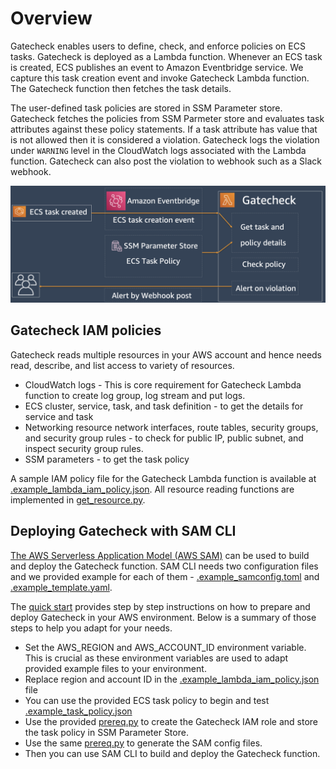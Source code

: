 # Overview
Gatecheck enables users to define, check, and enforce policies on ECS tasks. Gatecheck is deployed as a Lambda function. Whenever an ECS task is created, ECS publishes an event to Amazon Eventbridge service. We capture this task creation event and invoke Gatecheck Lambda function. The Gatecheck function then fetches the task details. 

The user-defined task policies are stored in SSM Parameter store. Gatecheck fetches the policies from SSM Parmeter store and evaluates task attributes against these policy statements. If a task attribute has value that is not allowed then it is considered a violation. Gatecheck logs the violation under `WARNING` level in the CloudWatch logs associated with the Lambda function. Gatecheck can also post the violation to webhook such as a Slack webhook.

![Gatecheck overview](./gatecheck_overview.png)

## Gatecheck IAM policies
Gatecheck reads multiple resources in your AWS account and hence needs read, describe, and list access to variety of resources. 

* CloudWatch logs - This is core requirement for Gatecheck Lambda function to create log group, log stream and put logs. 
* ECS cluster, service, task, and task definition - to get the details for service and task
* Networking resource network interfaces, route tables, security groups, and security group rules - to check for public IP, public subnet, and inspect security group rules.
* SSM parameters - to get the task policy

A sample IAM policy file for the Gatecheck Lambda function is available at [.example_lambda_iam_policy.json](../.example_lambda_iam_policy.json). All resource reading functions are implemented in [get_resource.py](../gatecheck/get_resource.py).

## Deploying Gatecheck with SAM CLI
[The AWS Serverless Application Model (AWS SAM)](https://docs.aws.amazon.com/serverless-application-model/latest/developerguide/what-is-sam.html) can be used to build and deploy the Gatecheck function. SAM CLI needs two configuration files and we provided example for each of them - [.example_samconfig.toml](../.example_samconfig.toml) and [.example_template.yaml](../.example_template.yaml).

The [quick start](../README.md) provides step by step instructions on how to prepare and deploy Gatecheck in your AWS environment. Below is a summary of those steps to help you adapt for your needs.

* Set the AWS_REGION and AWS_ACCOUNT_ID environment variable. This is crucial as these environment variables are used to adapt provided example files to your environment.
* Replace region and account ID in the [.example_lambda_iam_policy.json](../.example_lambda_iam_policy.json) file
* You can use the provided ECS task policy to begin and test [.example_task_policy.json](../.example_task_policy.json)
* Use the provided [prereq.py](../prereq.py) to create the Gatecheck IAM role and store the task policy in SSM Parameter Store. 
* Use the same [prereq.py](../prereq.py) to generate the SAM config files. 
* Then you can use SAM CLI to build and deploy the Gatecheck function. 









